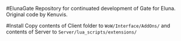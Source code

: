 #ElunaGate
Repository for continuated development of Gate for Eluna.
Original code by Kenuvis.

#Install
Copy contents of Client folder to `WoW/Interface/AddOns/` and contents of Server to `Server/lua_scripts/extensions/`
